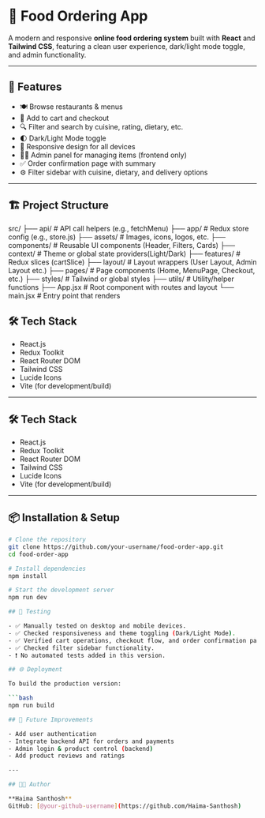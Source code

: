 # 🍕 Food Ordering App

A modern and responsive **online food ordering system** built with **React** and **Tailwind CSS**, featuring a clean user experience, dark/light mode toggle, and admin functionality.

---

## 🚀 Features

- 🍽️ Browse restaurants & menus
- 🛒 Add to cart and checkout
- 🔍 Filter and search by cuisine, rating, dietary, etc.
- 🌓 Dark/Light Mode toggle
- 📱 Responsive design for all devices
- 🧑‍💼 Admin panel for managing items (frontend only)
- ✅ Order confirmation page with summary
- ⚙️ Filter sidebar with cuisine, dietary, and delivery options

---

## 🏗️ Project Structure

src/
├── api/ # API call helpers (e.g., fetchMenu)
├── app/ # Redux store config (e.g., store.js)
├── assets/ # Images, icons, logos, etc.
├── components/ # Reusable UI components (Header, Filters, Cards)
├── context/ # Theme or global state providers(Light/Dark)
├── features/ # Redux slices (cartSlice)
├── layout/ # Layout wrappers (User Layout, Admin Layout etc.)
├── pages/ # Page components (Home, MenuPage, Checkout, etc.)
├── styles/ # Tailwind or global styles
├── utils/ # Utility/helper functions
├── App.jsx # Root component with routes and layout
└── main.jsx # Entry point that renders <App />


## 🛠️ Tech Stack

- React.js
- Redux Toolkit
- React Router DOM
- Tailwind CSS
- Lucide Icons
- Vite (for development/build)



---

## 🛠️ Tech Stack

- React.js
- Redux Toolkit
- React Router DOM
- Tailwind CSS
- Lucide Icons
- Vite (for development/build)

---

## 📦 Installation & Setup

```bash
# Clone the repository
git clone https://github.com/your-username/food-order-app.git
cd food-order-app

# Install dependencies
npm install

# Start the development server
npm run dev

## 🧪 Testing

- ✅ Manually tested on desktop and mobile devices.
- ✅ Checked responsiveness and theme toggling (Dark/Light Mode).
- ✅ Verified cart operations, checkout flow, and order confirmation page.
- ✅ Checked filter sidebar functionality.
- ❗ No automated tests added in this version.

## 🌐 Deployment

To build the production version:

```bash
npm run build

## 🧠 Future Improvements

- Add user authentication
- Integrate backend API for orders and payments
- Admin login & product control (backend)
- Add product reviews and ratings

---

## 👩‍💻 Author

**Haima Santhosh**  
GitHub: [@your-github-username](https://github.com/Haima-Santhosh)  


